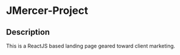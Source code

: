 # JMercer-Project

## Description
This is a ReactJS based landing page geared toward client marketing. 